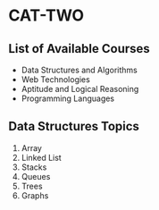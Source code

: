 # CAT-TWO 
<!DOCTYPE html>
<html lang="en">
<head>
<meta charset="UTF-8">
<meta name="viewport" content="width=device-width, initial-scale=1.0">
<title>List of Available Courses</title>
</head>
<body>

<h2>List of Available Courses</h2>
<ul>
    <li>Data Structures and Algorithms</li>
    <li>Web Technologies</li>
    <li>Aptitude and Logical Reasoning</li>
    <li>Programming Languages</li>
</ul>

<h2>Data Structures Topics</h2>
<ol>
    <li>Array</li>
    <li>Linked List</li>
    <li>Stacks</li>
    <li>Queues</li>
    <li>Trees</li>
    <li>Graphs</li>
</ol>

</body>
</html>
